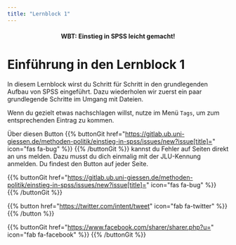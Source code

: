 ```yaml
---
title: "Lernblock 1"
---
```


<h4><center>WBT: Einstieg in SPSS leicht gemacht!</center></h4> 

# Einführung in den Lernblock 1

In diesem Lernblock wirst du Schritt für Schritt in den grundlegenden Aufbau von SPSS eingeführt. Dazu wiederholen wir zuerst ein paar grundlegende Schritte im Umgang mit Dateien. 

Wenn du gezielt etwas nachschlagen willst, nutze im Menü `Tags`, um zum entsprechenden Eintrag zu kommen.

Über diesen Button {{% buttonGit href="https://gitlab.ub.uni-giessen.de/methoden-politik/einstieg-in-spss/issues/new?issue[title]=" icon="fas fa-bug" %}} {{% /buttonGit %}} kannst du Fehler auf Seiten direkt an uns melden. Dazu musst du dich einmalig mit der JLU-Kennung anmelden. Du findest den Button auf jeder Seite.


{{% buttonGit href="https://gitlab.ub.uni-giessen.de/methoden-politik/einstieg-in-spss/issues/new?issue[title]=" icon="fas fa-bug" %}} {{% /buttonGit %}} 

{{% button href="https://twitter.com/intent/tweet" icon="fab fa-twitter" %}} {{% /button %}}

{{% buttonGit href="https://www.facebook.com/sharer/sharer.php?u=" icon="fab fa-facebook" %}} {{% /buttonGit %}}